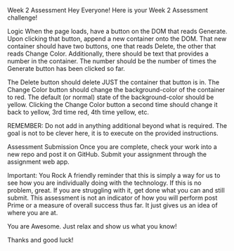 Week 2 Assessment
Hey Everyone! Here is your Week 2 Assessment challenge!

Logic
When the page loads, have a button on the DOM that reads Generate.
Upon clicking that button, append a new container onto the DOM.
That new container should have two buttons, one that reads Delete, the other that reads Change Color.
Additionally, there should be text that provides a number in the container.
The number should be the number of times the Generate button has been clicked so far.

The Delete button should delete JUST the container that button is in.
The Change Color button should change the background-color of the container to red.
The default (or normal) state of the background-color should be yellow.
Clicking the Change Color button a second time should change it back to yellow, 3rd time red, 4th time yellow, etc.

REMEMBER: Do not add in anything additional beyond what is required.
The goal is not to be clever here, it is to execute on the provided instructions.

Assessment Submission
Once you are complete, check your work into a new repo and post it on GitHub.
Submit your assignment through the assignment web app.

Important: You Rock
A friendly reminder that this is simply a way for us to see how you are individually doing with the technology.
If this is no problem, great. If you are struggling with it, get done what you can and still submit.
This assessment is not an indicator of how you will perform post Prime or a measure of overall success thus far.
It just gives us an idea of where you are at.

You are Awesome. Just relax and show us what you know!

Thanks and good luck!
